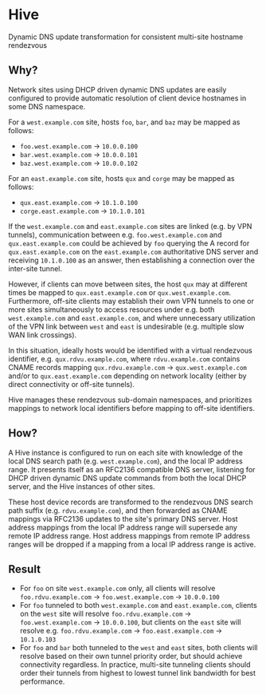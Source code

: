 # Hive

Dynamic DNS update transformation for consistent multi-site hostname rendezvous

## Why?

Network sites using DHCP driven dynamic DNS updates are easily configured to provide automatic resolution of client
device hostnames in some DNS namespace.

For a `west.example.com` site, hosts `foo`, `bar`, and `baz` may be mapped as follows:
- `foo.west.example.com` &rarr; `10.0.0.100`
- `bar.west.example.com` &rarr; `10.0.0.101`
- `baz.west.example.com` &rarr; `10.0.0.102`

For an `east.example.com` site, hosts `qux` and `corge` may be mapped as follows:
- `qux.east.example.com` &rarr; `10.1.0.100`
- `corge.east.example.com` &rarr; `10.1.0.101`

If the `west.example.com` and `east.example.com` sites are linked (e.g. by VPN tunnels), communication between e.g.
`foo.west.example.com` and `qux.east.example.com` could be achieved by `foo` querying the A record for
`qux.east.example.com` on the `east.example.com` authoritative DNS server and receiving `10.1.0.100` as an answer, then
establishing a connection over the inter-site tunnel.

However, if clients can move between sites, the host `qux` may at different times be mapped to `qux.east.example.com` or
`qux.west.example.com`. Furthermore, off-site clients may establish their own VPN tunnels to one or more sites
simultaneously to access resources under e.g. both `west.example.com` and `east.example.com`, and where unnecessary
utilization of the VPN link between `west` and `east` is undesirable (e.g. multiple slow WAN link crossings).

In this situation, ideally hosts would be identified with a virtual rendezvous identifier, e.g. `qux.rdvu.example.com`,
where `rdvu.example.com` contains CNAME records mapping `qux.rdvu.example.com` &rarr; `qux.west.example.com` and/or to
`qux.east.example.com` depending on network locality (either by direct connectivity or off-site tunnels).

Hive manages these rendezvous sub-domain namespaces, and prioritizes mappings to network local identifiers before
mapping to off-site identifiers.

## How?

A Hive instance is configured to run on each site with knowledge of the local DNS search path (e.g. `west.example.com`),
and the local IP address range. It presents itself as an RFC2136 compatible DNS server, listening for DHCP driven
dynamic DNS update commands from both the local DHCP server, and the Hive instances of other sites.

These host device records are transformed to the rendezvous DNS search path suffix (e.g. `rdvu.example.com`), and then
forwarded as CNAME mappings via RFC2136 updates to the site's primary DNS server. Host address mappings from the local
IP address range will supersede any remote IP address range. Host address mappings from remote IP address ranges will be
dropped if a mapping from a local IP address range is active.

## Result

- For `foo` on site `west.example.com` only, all clients will resolve `foo.rdvu.example.com` &rarr;
  `foo.west.example.com` &rarr; `10.0.0.100`
- For `foo` tunneled to both `west.example.com` and `east.example.com`, clients on the `west` site will resolve
  `foo.rdvu.example.com` &rarr; `foo.west.example.com` &rarr; `10.0.0.100`, but clients on the `east` site will resolve
  e.g. `foo.rdvu.example.com` &rarr; `foo.east.example.com` &rarr; `10.1.0.103`
- For `foo` and `bar` both tunneled to the `west` and `east` sites, both clients will resolve based on their own tunnel
  priority order, but should achieve connectivity regardless. In practice, multi-site tunneling clients should order
  their tunnels from highest to lowest tunnel link bandwidth for best performance.

